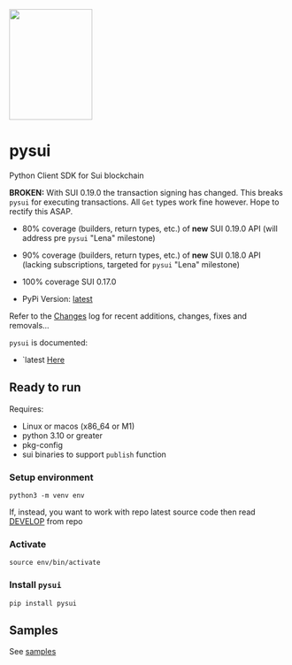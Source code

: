 
<img src="https://github.com/FrankC01/pysui/blob/main/images//pysui_logo_color.png" width="150" height="200" align="center"/>
<br clear="center"/>

# pysui

Python Client SDK for Sui blockchain

**BROKEN:** With SUI 0.19.0 the transaction signing has changed. This breaks `pysui` for executing transactions. All `Get`
types work fine however.  Hope to rectify this ASAP.

- 80% coverage (builders, return types, etc.) of **new** SUI 0.19.0 API (will address pre `pysui` "Lena" milestone)
- 90% coverage (builders, return types, etc.) of **new** SUI 0.18.0 API (lacking subscriptions, targeted for `pysui` "Lena" milestone)
- 100% coverage SUI 0.17.0

- PyPi Version: [latest](https://pypi.org/project/pysui/)

Refer to the [Changes](https://github.com/FrankC01/pysui/blob/main/CHANGELOG.md) log for recent additions, changes, fixes and removals...

`pysui` is documented:
* `latest [Here](https://pysui.readthedocs.io/en/latest/index.html)

## Ready to run
Requires:
 * Linux or macos (x86_64 or M1)
 * python 3.10 or greater
 * pkg-config
 * sui binaries to support `publish` function

### Setup environment
`python3 -m venv env`

If, instead, you want to work with repo latest source code then read [DEVELOP](https://github.com/FrankC01/pysui/blob/main/DEVELOP.md) from repo

### Activate
`source env/bin/activate`

### Install `pysui`
`pip install pysui`

## Samples
See [samples](https://github.com/FrankC01/pysui/blob/main/samples/README.md)
